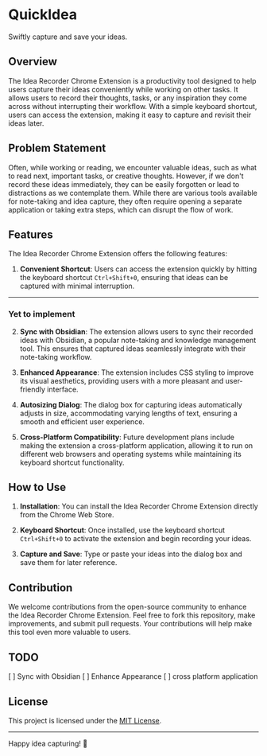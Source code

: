 # QuickIdea

Swiftly capture and save your ideas.

## Overview

The Idea Recorder Chrome Extension is a productivity tool designed to help users capture their ideas conveniently while working on other tasks. It allows users to record their thoughts, tasks, or any inspiration they come across without interrupting their workflow. With a simple keyboard shortcut, users can access the extension, making it easy to capture and revisit their ideas later.

## Problem Statement

Often, while working or reading, we encounter valuable ideas, such as what to read next, important tasks, or creative thoughts. However, if we don't record these ideas immediately, they can be easily forgotten or lead to distractions as we contemplate them. While there are various tools available for note-taking and idea capture, they often require opening a separate application or taking extra steps, which can disrupt the flow of work.

## Features

The Idea Recorder Chrome Extension offers the following features:

1. **Convenient Shortcut**: Users can access the extension quickly by hitting the keyboard shortcut `Ctrl+Shift+0`, ensuring that ideas can be captured with minimal interruption.

---

### Yet to implement

2. **Sync with Obsidian**: The extension allows users to sync their recorded ideas with Obsidian, a popular note-taking and knowledge management tool. This ensures that captured ideas seamlessly integrate with their note-taking workflow.

3. **Enhanced Appearance**: The extension includes CSS styling to improve its visual aesthetics, providing users with a more pleasant and user-friendly interface.

4. **Autosizing Dialog**: The dialog box for capturing ideas automatically adjusts in size, accommodating varying lengths of text, ensuring a smooth and efficient user experience.

5. **Cross-Platform Compatibility**: Future development plans include making the extension a cross-platform application, allowing it to run on different web browsers and operating systems while maintaining its keyboard shortcut functionality.

## How to Use

1. **Installation**: You can install the Idea Recorder Chrome Extension directly from the Chrome Web Store.

2. **Keyboard Shortcut**: Once installed, use the keyboard shortcut `Ctrl+Shift+0` to activate the extension and begin recording your ideas.

3. **Capture and Save**: Type or paste your ideas into the dialog box and save them for later reference.

## Contribution

We welcome contributions from the open-source community to enhance the Idea Recorder Chrome Extension. Feel free to fork this repository, make improvements, and submit pull requests. Your contributions will help make this tool even more valuable to users.

## TODO

[ ] Sync with Obsidian
[ ] Enhance Appearance
[ ] cross platform application

## License

This project is licensed under the [MIT License](LICENSE).

---

Happy idea capturing! 🚀
